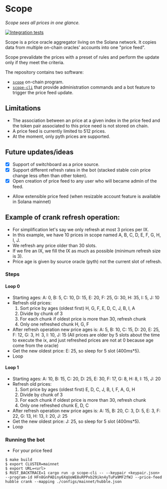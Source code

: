 # Scope

_Scope sees all prices in one glance._

[![Integration tests](https://github.com/hubbleprotocol/scope/actions/workflows/ts-integration.yaml/badge.svg)](https://github.com/hubbleprotocol/scope/actions/workflows/ts-integration.yaml)

Scope is a price oracle aggregator living on the Solana network. It copies data from multiple on-chain oracles' accounts into one "price feed".

Scope prevalidate the prices with a preset of rules and perform the update only if they meet the criteria.

The repository contains two software:

- [`scope`](./programs/scope/) on-chain program.
- [`scope-cli`](./off_chain/scope-cli/) that provide administration commands and a bot feature to trigger the price feed update.

## Limitations

- The association between an price at a given index in the price feed and the token pair associated to this price need is not stored on chain.
- A price feed is currently limited to 512 prices.
- At the moment, only pyth prices are supported.

## Future updates/ideas

- [x] Support of switchboard as a price source.
- [x] Support different refresh rates in the bot (stacked stable coin price change less often than other token).
- [x] Open creation of price feed to any user who will became admin of the feed.
- Allow extensible price feed (when resizable account feature is available in Solana mainnet)

## Example of crank refresh operation:

- For simplification let's say we only refresh at most 3 prices per IX.
- In this example, we have 10 prices in scope named A, B, C, D, E, F, G, H, I, J.
- We refresh any price older than 30 slots.
- If we fire an IX, we fill the IX as much as possible (minimum refresh size is 3).
- Price age is given by source oracle (pyth) not the current slot of refresh.

### Steps

#### Loop 0

- Starting ages: A: 0, B: 5, C: 10, D: 15, E: 20, F: 25, G: 30, H: 35, I: 5, J: 10
- Refresh old prices:
  1. Sort price by ages (oldest first) H, G, F, E, D, C, J, B, I, A
  2. Divide by chunk of 3
  3. For each chunk if oldest price is more than 30, refresh chunk
  4. Only one refreshed chunk H, G, F
- After refresh operation new price ages is: A: 5, B: 10, C: 15, D: 20, E: 25, F: 12, G: 3, H: 3, I: 10, J: 15 (All prices are older by 5 slots about the time to execute the ix, and just refreshed prices are not at 0 because age come from the oracle)
- Get the new oldest price: E: 25, so sleep for 5 slot (400ms\*5).
- Loop

#### Loop 1

- Starting ages: A: 10, B: 15, C: 20, D: 25, E: 30, F: 17, G: 8, H: 8, I: 15, J: 20
- Refresh old prices:
  1. Sort price by ages (oldest first) E, D, C, J, B, I, F, A, G, H
  2. Divide by chunk of 3
  3. For each chunk if oldest price is more than 30, refresh chunk
  4. Only one refreshed chunk E, D, C
- After refresh operation new price ages is: A: 15, B: 20, C: 3, D: 5, E: 3, F: 22, G: 13, H: 13, I: 20, J: 25
- Get the new oldest price: J: 25, so sleep for 5 slot (400ms\*5).
- Loop


### Running the bot 
- For your price feed 
```
$ make build
$ export CLUSTER=mainnet
$ export URL=<url>
$ RUST_BACKTRACE=1 cargo run -p scope-cli -- --keypair <keypair.json> --program-id HFn8GnPADiny6XqUoWE8uRPPxb29ikn4yTuPa9MF2fWJ --price-feed hubble crank --mapping ./configs/mainnet/hubble.json
```